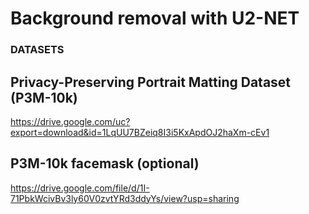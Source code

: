 # Background removal with U2-NET

### DATASETS

## Privacy-Preserving Portrait Matting Dataset (P3M-10k)

https://drive.google.com/uc?export=download&id=1LqUU7BZeiq8I3i5KxApdOJ2haXm-cEv1

## P3M-10k facemask (optional)

https://drive.google.com/file/d/1I-71PbkWcivBv3ly60V0zvtYRd3ddyYs/view?usp=sharing
